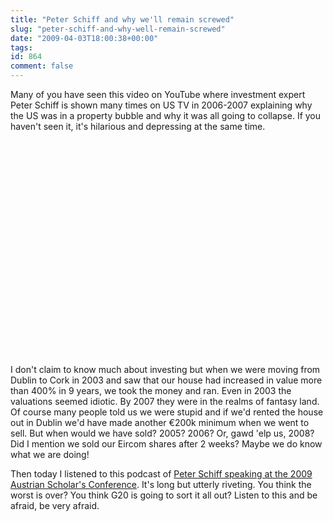 ```yaml
---
title: "Peter Schiff and why we'll remain screwed"
slug: "peter-schiff-and-why-well-remain-screwed"
date: "2009-04-03T18:00:38+00:00"
tags:
id: 864
comment: false
---
```


Many of you have seen this video on YouTube where investment expert Peter Schiff is shown many times on US TV in 2006-2007 explaining why the US was in a property bubble and why it was all going to collapse. If you haven't seen it, it's hilarious and depressing at the same time.

<object width="425" height="344"><param name="movie" value="http://www.youtube.com/v/2I0QN-FYkpw&hl=en&fs=1"></param><param name="allowFullScreen" value="true"></param><param name="allowscriptaccess" value="always"></param><embed src="http://www.youtube.com/v/2I0QN-FYkpw&hl=en&fs=1" type="application/x-shockwave-flash" allowscriptaccess="always" allowfullscreen="true" width="425" height="344"></embed></object>

I don't claim to know much about investing but when we were moving from Dublin to Cork in 2003 and saw that our house had increased in value more than 400% in 9 years, we took the money and ran. Even in 2003 the valuations seemed idiotic. By 2007 they were in the realms of fantasy land. Of course many people told us we were stupid and if we'd rented the house out in Dublin we'd have made another €200k minimum when we went to sell. But when would we have sold? 2005? 2006? Or, gawd 'elp us, 2008? Did I mention we sold our Eircom shares after 2 weeks? Maybe we do know what we are doing!

Then today I listened to this podcast of [Peter Schiff speaking at the 2009 Austrian Scholar's Conference](http://www.lewrockwell.com/podcast/?p=episode&name=2009-03-15_104_why_was_anyone_surprised_by_the_crash.mp3). It's long but utterly riveting. You think the worst is over? You think G20 is going to sort it all out? Listen to this and be afraid, be very afraid.
